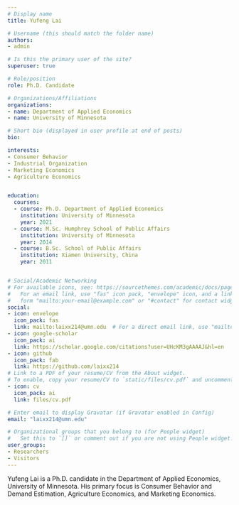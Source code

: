 ```yaml
---
# Display name
title: Yufeng Lai

# Username (this should match the folder name)
authors:
- admin

# Is this the primary user of the site?
superuser: true

# Role/position
role: Ph.D. Candidate

# Organizations/Affiliations
organizations:
- name: Department of Applied Economics
- name: University of Minnesota

# Short bio (displayed in user profile at end of posts)
bio:

interests:
- Consumer Behavior
- Industrial Organization
- Marketing Economics
- Agriculture Economics


education:
  courses:
  - course: Ph.D. Department of Applied Economics
    institution: University of Minnesota
    year: 2021
  - course: M.Sc. Humphrey School of Public Affairs
    institution: University of Minnesota
    year: 2014
  - course: B.Sc. School of Public Affairs
    institution: Xiamen University, China
    year: 2011


# Social/Academic Networking
# For available icons, see: https://sourcethemes.com/academic/docs/page-builder/#icons
#   For an email link, use "fas" icon pack, "envelope" icon, and a link in the
#   form "mailto:your-email@example.com" or "#contact" for contact widget.
social:
- icon: envelope
  icon_pack: fas
  link: mailto:laixx214@umn.edu  # For a direct email link, use "mailto:test@example.org".
- icon: google-scholar
  icon_pack: ai
  link: https://scholar.google.com/citations?user=UHcKM3gAAAAJ&hl=en
- icon: github
  icon_pack: fab
  link: https://github.com/laixx214
# Link to a PDF of your resume/CV from the About widget.
# To enable, copy your resume/CV to `static/files/cv.pdf` and uncomment the lines below.
- icon: cv
  icon_pack: ai
  link: files/cv.pdf

# Enter email to display Gravatar (if Gravatar enabled in Config)
email: "laixx214@umn.edu"

# Organizational groups that you belong to (for People widget)
#   Set this to `[]` or comment out if you are not using People widget.
user_groups:
- Researchers
- Visitors
---
```

Yufeng Lai is a Ph.D. candidate in the Department of Applied Economics, University of Minnesota. His primary focus is Consumer Behavior and Demand Estimation, Agriculture Economics, and Marketing Economics.
